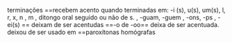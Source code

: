 
terminações
	==recebem acento quando terminadas em: -i (s), u(s), um(s), l, r, x, n , m , ditongo oral seguido ou não de s. , -guam, -guem ,  -ons, -ps , -ei(s) ==
deixam de ser acentudas
	==-o de -oo== deixa de ser acentuada.
	deixou de ser usado em ==paroxítonas homógrafas